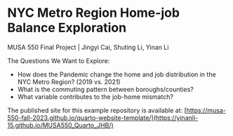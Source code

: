 #  NYC Metro Region Home-job Balance Exploration

MUSA 550 Final Project | Jingyi Cai, Shuting Li, Yinan Li

The Questions We Want to Explore:
- How does the Pandemic change the home and job distribution in the NYC Metro Region? (2019 vs. 2021)
- What is the commuting pattern between boroughs/counties?
- What variable contributes to the job-home mismatch?

The published site for this example repository is available at: [https://musa-550-fall-2023.github.io/quarto-website-template/](https://yinanli-15.github.io/MUSA550_Quarto_JHB/)
